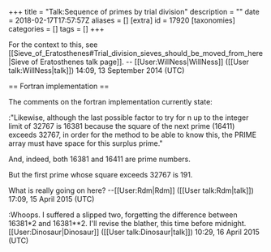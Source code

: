 +++
title = "Talk:Sequence of primes by trial division"
description = ""
date = 2018-02-17T17:57:57Z
aliases = []
[extra]
id = 17920
[taxonomies]
categories = []
tags = []
+++

For the context to this, see [[Sieve_of_Eratosthenes#Trial_division_sieves_should_be_moved_from_here|Sieve of Eratosthenes talk page]]. -- [[User:WillNess|WillNess]] ([[User talk:WillNess|talk]]) 14:09, 13 September 2014 (UTC)

== Fortran implementation ==

The comments on the fortran implementation currently state: 

:"Likewise, although the last possible factor to try for n up to the integer limit of 32767 is 16381 because the square of the next prime (16411) exceeds 32767, in order for the method to be able to know this, the PRIME array must have space for this surplus prime."

And, indeed, both 16381 and 16411 are prime numbers.

But the first prime whose square exceeds 32767 is 191.

What is really going on here? --[[User:Rdm|Rdm]] ([[User talk:Rdm|talk]]) 17:09, 15 April 2015 (UTC)

:Whoops. I suffered a slipped two, forgetting the difference between 16381*2 and 16381**2. I'll revise the blather, this time before midnight. [[User:Dinosaur|Dinosaur]] ([[User talk:Dinosaur|talk]]) 10:29, 16 April 2015 (UTC)
